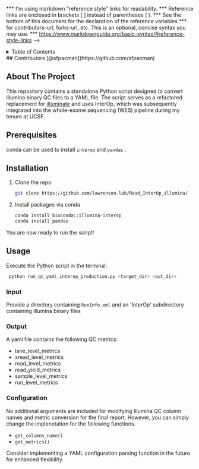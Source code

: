 *** I'm using markdown "reference style" links for readability.
*** Reference links are enclosed in brackets [ ] instead of parentheses ( ).
*** See the bottom of this document for the declaration of the reference variables
*** for contributors-url, forks-url, etc. This is an optional, concise syntax you may use.
*** https://www.markdownguide.org/basic-syntax/#reference-style-links
-->

<!-- TABLE OF CONTENTS -->
<details>
  <summary>Table of Contents</summary>
  <ol>
    <li>
      <a href="#about-the-project">About The Project</a>
        <li><a href="#prerequisites">Prerequisites</a></li>
        <li><a href="#installation">Installation</a></li>
      </ul>
    </li>
    <li><a href="#usage">Usage</a></li>
    <li><a href="#configuration">Configuration</a></li>
  </ol>
</details>
<!-- ABOUT THE PROJECT -->
## Contributors
[@sfpacman](https://github.com/sfpacman)

## About The Project

This repository contains a standalone Python script designed to convert Illumina binary QC files to a YAML file. The script serves as a refactored replacement for [illuminate](https://bitbucket.org/invitae/illuminate) and uses InterOp, which was subsequently integrated into the whole-exome sequencing (WES) pipeline during my tenure at UCSF.

## Prerequisites

conda can be used to install ```interop``` and ```pandas``` . 

## Installation
1. Clone the repo
   ```sh
   git clone https://github.com/lawrenson-lab/Read_InterOp_illumina/
   ```
2. Install packages via conda
    ```sh
    conda install bioconda::illumina-interop
    conda install pandas
    ```
You are now ready to run the script!

<!-- USAGE EXAMPLES -->
## Usage
Execute the Python script in the terminal:
  ```sh
   python run_qc_yaml_interop_production.py <target_dir> <out_dir>
   ```
### Input
Provide a directory containing `RunInfo.xml` and an 'InterOp' subdirectory containing Illumina binary files
### Output
A yaml file contains the following QC metrics: 
* lane_level_metrics
* xread_level_metrics
* read_level_metrics
* read_yield_metrics
* sample_level_metrics
* run_level_metrics

### Configuration
No additional arguments are included for modifying Illumina QC column names and metric conversion for the final report. However, you can simply change the implenetation for the following functions. 

* ```get_columns_name()```
* ```get_metrics()```

Consider implementing a YAML configuration parsing function in the future for enhanced flexibility.